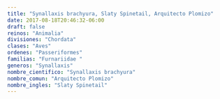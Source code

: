 ```yaml
---
title: "Synallaxis brachyura, Slaty Spinetail, Arquitecto Plomizo"
date: 2017-08-18T20:46:32-06:00
draft: false
reinos: "Animalia"
divisiones: "Chordata"
clases: "Aves"
ordenes: "Passeriformes"
familias: "Furnariidae "
generos: "Synallaxis"
nombre_cientifico: "Synallaxis brachyura"
nombre_comun: "Arquitecto Plomizo"
nombre_ingles: "Slaty Spinetail"
---
```

